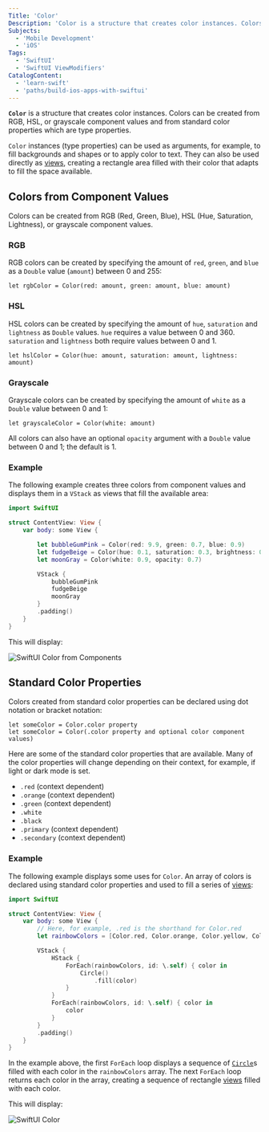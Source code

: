 ```yaml
---
Title: 'Color'
Description: 'Color is a structure that creates color instances. Colors can be created from RGB, HSL, or grayscale component values and from standard color properties.'
Subjects:
  - 'Mobile Development'
  - 'iOS'
Tags:
  - 'SwiftUI'
  - 'SwiftUI ViewModifiers'
CatalogContent:
  - 'learn-swift'
  - 'paths/build-ios-apps-with-swiftui'
---
```


**`Color`** is a structure that creates color instances. Colors can be created from RGB, HSL, or grayscale component values and from standard color properties which are type properties.

`Color` instances (type properties) can be used as arguments, for example, to fill backgrounds and shapes or to apply color to text. They can also be used directly as [views](https://www.codecademy.com/resources/docs/swiftui/views), creating a rectangle area filled with their color that adapts to fill the space available.

## Colors from Component Values

Colors can be created from RGB (Red, Green, Blue), HSL (Hue, Saturation, Lightness), or grayscale component values.

### RGB

RGB colors can be created by specifying the amount of `red`, `green`, and `blue` as a `Double` value (`amount`) between 0 and 255:

```pseudo
let rgbColor = Color(red: amount, green: amount, blue: amount)
```

### HSL

HSL colors can be created by specifying the amount of `hue`, `saturation` and `lightness` as `Double` values. `hue` requires a value between 0 and 360. `saturation` and `lightness` both require values between 0 and 1.

```pseudo
let hslColor = Color(hue: amount, saturation: amount, lightness: amount)
```

### Grayscale

Grayscale colors can be created by specifying the amount of `white` as a `Double` value between 0 and 1:

```pseudo
let grayscaleColor = Color(white: amount)
```

All colors can also have an optional `opacity` argument with a `Double` value between 0 and 1; the default is 1.

### Example

The following example creates three colors from component values and displays them in a `VStack` as views that fill the available area:

```swift
import SwiftUI

struct ContentView: View {
    var body: some View {

        let bubbleGumPink = Color(red: 9.9, green: 0.7, blue: 0.9)
        let fudgeBeige = Color(hue: 0.1, saturation: 0.3, brightness: 0.8)
        let moonGray = Color(white: 0.9, opacity: 0.7)

        VStack {
            bubbleGumPink
            fudgeBeige
            moonGray
        }
        .padding()
    }
}
```

This will display:

![SwiftUI Color from Components](https://raw.githubusercontent.com/Codecademy/docs/main/media/swiftui-color-from-components.png)

## Standard Color Properties

Colors created from standard color properties can be declared using dot notation or bracket notation:

```pseudo
let someColor = Color.color property
let someColor = Color(.color property and optional color component values)
```

Here are some of the standard color properties that are available. Many of the color properties will change depending on their context, for example, if light or dark mode is set.

- `.red` (context dependent)
- `.orange` (context dependent)
- `.green` (context dependent)
- `.white`
- `.black`
- `.primary` (context dependent)
- `.secondary` (context dependent)

### Example

The following example displays some uses for `Color`. An array of colors is declared using standard color properties and used to fill a series of [views](https://www.codecademy.com/resources/docs/swiftui/views):

```swift
import SwiftUI

struct ContentView: View {
    var body: some View {
        // Here, for example, .red is the shorthand for Color.red
        let rainbowColors = [Color.red, Color.orange, Color.yellow, Color.green, Color.mint, Color.teal, Color.cyan, Color.blue, Color.indigo, Color.purple, Color.brown]

        VStack {
            HStack {
                ForEach(rainbowColors, id: \.self) { color in
                    Circle()
                        .fill(color)
                }
            }
            ForEach(rainbowColors, id: \.self) { color in
                color
            }
        }
        .padding()
    }
}
```

In the example above, the first `ForEach` loop displays a sequence of [`Circle`](https://www.codecademy.com/resources/docs/swiftui/views/circle)s filled with each color in the `rainbowColors` array. The next `ForEach` loop returns each color in the array, creating a sequence of rectangle [views](https://www.codecademy.com/resources/docs/swiftui/views) filled with each color.

This will display:

![SwiftUI Color](https://raw.githubusercontent.com/Codecademy/docs/main/media/swiftui-color.png)
